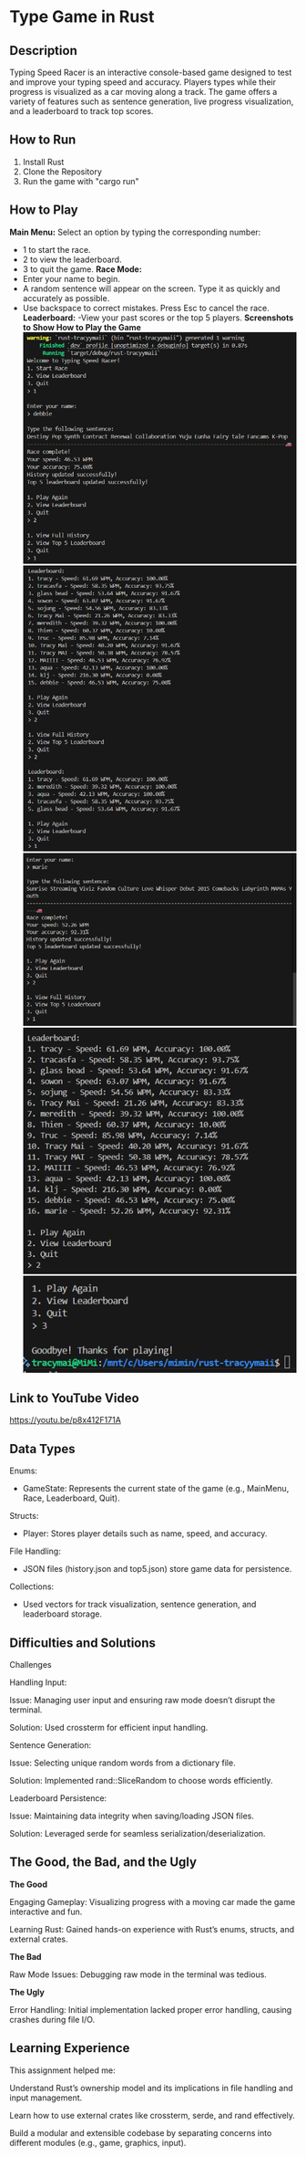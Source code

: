 
# Type Game in Rust

## Description
Typing Speed Racer is an interactive console-based game designed to test and improve your typing speed and accuracy. Players types while their progress is visualized as a car moving along a track. The game offers a variety of features such as sentence generation, live progress visualization, and a leaderboard to track top scores.

## How to Run
1. Install Rust
2. Clone the Repository
3. Run the game with "cargo run"

## How to Play
**Main Menu:**
Select an option by typing the corresponding number:
- 1 to start the race.
- 2 to view the leaderboard.
- 3 to quit the game.
**Race Mode:**
- Enter your name to begin.
- A random sentence will appear on the screen. Type it as quickly and accurately as possible.
- Use backspace to correct mistakes. Press Esc to cancel the race.
**Leaderboard:**
-View your past scores or the top 5 players.
**Screenshots to Show How to Play the Game**
![Picture1](image.png)
![Picture2](image-1.png)
![Picture3](image-2.png)
![Picture4](image-3.png)
![Picture5](image-4.png)

## Link to YouTube Video
https://youtu.be/p8x412F171A

## Data Types
Enums:
- GameState: Represents the current state of the game (e.g., MainMenu, Race, Leaderboard, Quit).

Structs:
- Player: Stores player details such as name, speed, and accuracy.

File Handling:
- JSON files (history.json and top5.json) store game data for persistence.

Collections:
- Used vectors for track visualization, sentence generation, and leaderboard storage.

## Difficulties and Solutions
Challenges

Handling Input:

Issue: Managing user input and ensuring raw mode doesn’t disrupt the terminal.

Solution: Used crossterm for efficient input handling.

Sentence Generation:

Issue: Selecting unique random words from a dictionary file.

Solution: Implemented rand::SliceRandom to choose words efficiently.

Leaderboard Persistence:

Issue: Maintaining data integrity when saving/loading JSON files.

Solution: Leveraged serde for seamless serialization/deserialization.

## The Good, the Bad, and the Ugly
**The Good**

Engaging Gameplay: Visualizing progress with a moving car made the game interactive and fun.

Learning Rust: Gained hands-on experience with Rust’s enums, structs, and external crates.

**The Bad**

Raw Mode Issues: Debugging raw mode in the terminal was tedious.

**The Ugly**

Error Handling: Initial implementation lacked proper error handling, causing crashes during file I/O.


## Learning Experience
This assignment helped me:

Understand Rust’s ownership model and its implications in file handling and input management.

Learn how to use external crates like crossterm, serde, and rand effectively.

Build a modular and extensible codebase by separating concerns into different modules (e.g., game, graphics, input).

